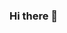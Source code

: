 ### Hi there 👋

<!--
**CharityZawadi/CharityZawadi** is a ✨ _special_ ✨ repository because its `README.md` (this file) appears on your GitHub profile.

Here are some ideas to get you started:

- 🔭 I’m currently working on ..a project which I will share later.
- 🌱 I’m currently learning .at Zetech University,pursuing a degree in Inforamation Technology..
- 👯 I’m looking to collaborate on ..different people/companies who work on developing different applications.
- 🤔 I’m looking for help with ..cyber security since I also want to learn more about it.
- 💬 Ask me about ..networking.
- 📫 How to reach me: email:zawadicharity8@gmail.com.mobile number:0790971175...
- 😄 Pronouns: .she/her..
- ⚡ Fun fact: .I love watching movies and reading novels..
-->
